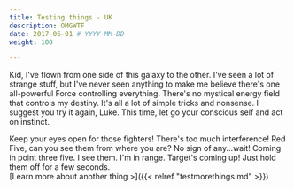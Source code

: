 ```yaml
---
title: Testing things - UK
description: OMGWTF
date: 2017-06-01 # YYYY-MM-DD
weight: 100

---
```



Kid, I've flown from one side of this galaxy to the other. I've seen a lot of strange stuff, but I've never seen anything to make me believe there's one all-powerful Force controlling everything. There's no mystical energy field that controls my destiny. It's all a lot of simple tricks and nonsense. I suggest you try it again, Luke. This time, let go your conscious self and act on instinct.

Keep your eyes open for those fighters! There's too much interference! Red Five, can you see them from where you are? No sign of any...wait! Coming in point three five. I see them. I'm in range. Target's coming up! Just hold them off for a few seconds.  
[Learn more about another thing &gt;]({{< relref "testmorethings.md" >}})
